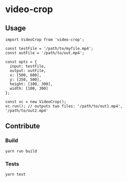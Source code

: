 # video-crop

## Usage

```$xslt
import VideoCrop from 'video-crop';

const testFile = '/path/to/myfile.mp4';
const outFile = '/path/to/out.mp4';

const opts = {
  input: testFile,
  output: outFile,
  x: [500, 600],
  y: [250, 500],
  height: [100, 300],
  width: [100, 300]
};

const vc = new VideoCrop();
vc.run(); // outputs two files: '/path/to/out1.mp4', '/path/to/out2.mp4'
```

## Contribute

### Build

`yarn run build`

### Tests

`yarn test`